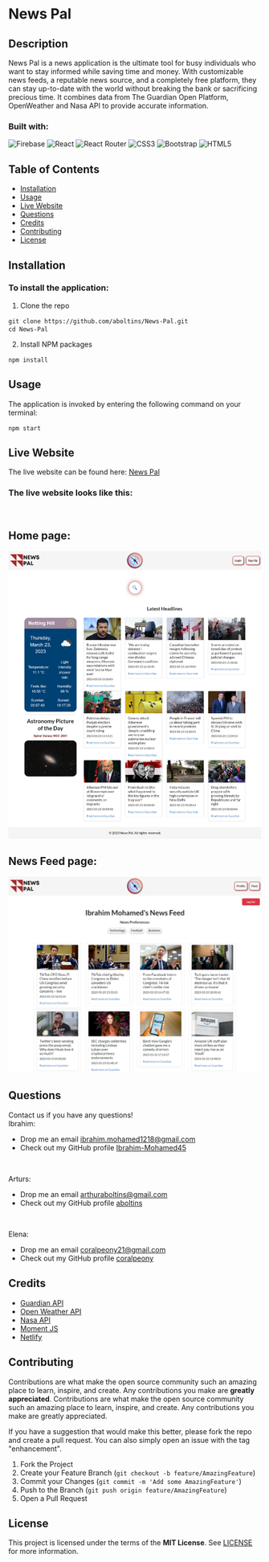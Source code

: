 # News Pal

## Description

News Pal is a news application is the ultimate tool for busy individuals who want to stay informed while saving time and money. With customizable news feeds, a reputable news source, and a completely free platform, they can stay up-to-date with the world without breaking the bank or sacrificing precious time.  It combines data from The Guardian Open Platform, OpenWeather and Nasa API to provide accurate information.

### Built with:
![Firebase](https://img.shields.io/badge/Firebase-039BE5?style=for-the-badge&logo=Firebase&logoColor=white)
![React](https://img.shields.io/badge/react-%2320232a.svg?style=for-the-badge&logo=react&logoColor=%2361DAFB)
![React Router](https://img.shields.io/badge/React_Router-CA4245?style=for-the-badge&logo=react-router&logoColor=white)
![CSS3](https://img.shields.io/badge/css3-%231572B6.svg?style=for-the-badge&logo=css3&logoColor=white)
![Bootstrap](https://img.shields.io/badge/bootstrap-%23563D7C.svg?style=for-the-badge&logo=bootstrap&logoColor=white)
![HTML5](https://img.shields.io/badge/html5-%23E34F26.svg?style=for-the-badge&logo=html5&logoColor=white)

## Table of Contents
- [Installation](#Installation)
- [Usage](#Usage)
- [Live Website](#Live-Website)
- [Questions](#Questions)
- [Credits](#Credits)
- [Contributing](#Contributing)
- [License](#License)

## Installation
### To install the application:
1. Clone the repo
```
git clone https://github.com/aboltins/News-Pal.git
cd News-Pal
```
2. Install NPM packages
```
npm install
```

## Usage
The application is invoked by entering the following command on your terminal:
```
npm start
```

## Live Website

The live website can be found here: <a href="https://newspal.netlify.app/" target="_blank"> News Pal</a>

### The live website looks like this:
<br/>
<h2>Home page:</h2>
<img src="./src/styles/images/News-Pal-Home-Page.png" alt="Image of home page">
<br/>
<h2>News Feed page:</h2>
<img src="./src/styles/images/News-Pal-News-Feed.png" alt="Image of news feed">

## Questions
Contact us if you have any questions!
<br/>
Ibrahim:
- Drop me an email [ibrahim.mohamed1218@gmail.com](mailto:ibrahim.mohamed1218@gmail.com)
- Check out my GitHub profile [Ibrahim-Mohamed45](https://github.com/Ibrahim-Mohamed45)
<br/>
<p>Arturs:</p>

- Drop me an email [arthuraboltins@gmail.com](mailto:arthuraboltins@gmail.com)
- Check out my GitHub profile [aboltins](https://github.com/aboltins)
<br/>
<p>Elena:</p>

- Drop me an email [coralpeony21@gmail.com](mailto:coralpeony21@gmail.com)
- Check out my GitHub profile [coralpeony](https://github.com/coralpeony)


## Credits
- <a href="https://open-platform.theguardian.com/" target="_blank"> Guardian API</a>
- <a href="https://openweathermap.org/api" target="_blank"> Open Weather API</a>
- <a href="https://api.nasa.gov/" target="_blank"> Nasa API</a>
- <a href="https://momentjs.com/" target="_blank"> Moment JS</a>
- <a href="https://www.netlify.com/" target="_blank"> Netlify</a>


## Contributing
Contributions are what make the open source community such an amazing place to learn, inspire, and create. Any contributions you make are **greatly appreciated**.
Contributions are what make the open source community such an amazing place to learn, inspire, and create. Any contributions you make are greatly appreciated.

If you have a suggestion that would make this better, please fork the repo and create a pull request. You can also simply open an issue with the tag "enhancement".

1. Fork the Project
2. Create your Feature Branch (```git checkout -b feature/AmazingFeature```)
3. Commit your Changes (```git commit -m 'Add some AmazingFeature'```)
4. Push to the Branch (```git push origin feature/AmazingFeature```)
5. Open a Pull Request

## License
This project is licensed under the terms of the **MIT License**. See [LICENSE](LICENSE) for more information.
